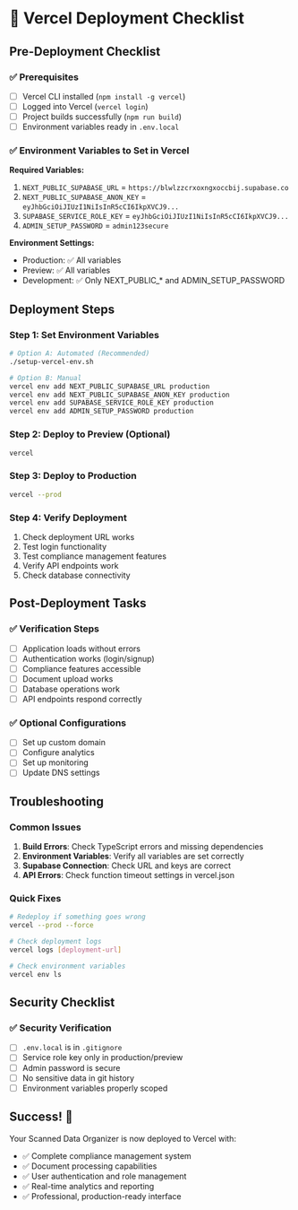 # 🚀 Vercel Deployment Checklist

## Pre-Deployment Checklist

### ✅ Prerequisites
- [ ] Vercel CLI installed (`npm install -g vercel`)
- [ ] Logged into Vercel (`vercel login`)
- [ ] Project builds successfully (`npm run build`)
- [ ] Environment variables ready in `.env.local`

### ✅ Environment Variables to Set in Vercel

**Required Variables:**
1. `NEXT_PUBLIC_SUPABASE_URL` = `https://blwlzzcrxoxngxoccbij.supabase.co`
2. `NEXT_PUBLIC_SUPABASE_ANON_KEY` = `eyJhbGciOiJIUzI1NiIsInR5cCI6IkpXVCJ9...`
3. `SUPABASE_SERVICE_ROLE_KEY` = `eyJhbGciOiJIUzI1NiIsInR5cCI6IkpXVCJ9...`
4. `ADMIN_SETUP_PASSWORD` = `admin123secure`

**Environment Settings:**
- Production: ✅ All variables
- Preview: ✅ All variables
- Development: ✅ Only NEXT_PUBLIC_* and ADMIN_SETUP_PASSWORD

## Deployment Steps

### Step 1: Set Environment Variables
```bash
# Option A: Automated (Recommended)
./setup-vercel-env.sh

# Option B: Manual
vercel env add NEXT_PUBLIC_SUPABASE_URL production
vercel env add NEXT_PUBLIC_SUPABASE_ANON_KEY production
vercel env add SUPABASE_SERVICE_ROLE_KEY production
vercel env add ADMIN_SETUP_PASSWORD production
```

### Step 2: Deploy to Preview (Optional)
```bash
vercel
```

### Step 3: Deploy to Production
```bash
vercel --prod
```

### Step 4: Verify Deployment
1. Check deployment URL works
2. Test login functionality
3. Test compliance management features
4. Verify API endpoints work
5. Check database connectivity

## Post-Deployment Tasks

### ✅ Verification Steps
- [ ] Application loads without errors
- [ ] Authentication works (login/signup)
- [ ] Compliance features accessible
- [ ] Document upload works
- [ ] Database operations work
- [ ] API endpoints respond correctly

### ✅ Optional Configurations
- [ ] Set up custom domain
- [ ] Configure analytics
- [ ] Set up monitoring
- [ ] Update DNS settings

## Troubleshooting

### Common Issues
1. **Build Errors**: Check TypeScript errors and missing dependencies
2. **Environment Variables**: Verify all variables are set correctly
3. **Supabase Connection**: Check URL and keys are correct
4. **API Errors**: Check function timeout settings in vercel.json

### Quick Fixes
```bash
# Redeploy if something goes wrong
vercel --prod --force

# Check deployment logs
vercel logs [deployment-url]

# Check environment variables
vercel env ls
```

## Security Checklist

### ✅ Security Verification
- [ ] `.env.local` is in `.gitignore`
- [ ] Service role key only in production/preview
- [ ] Admin password is secure
- [ ] No sensitive data in git history
- [ ] Environment variables properly scoped

## Success! 🎉

Your Scanned Data Organizer is now deployed to Vercel with:
- ✅ Complete compliance management system
- ✅ Document processing capabilities
- ✅ User authentication and role management
- ✅ Real-time analytics and reporting
- ✅ Professional, production-ready interface
